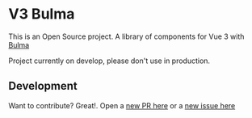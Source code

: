 # V3 Bulma

This is an Open Source project. A library of components for Vue 3 with [Bulma](https://bulma.io)

Project currently on develop, please don't use in production.

## Development

Want to contribute? Great!. Open a [new PR here](https://github.com/ajomuch92/wp-api-client-enhance/pulls) or a [new issue here](https://github.com/ajomuch92/wp-api-client-enhance/issues)